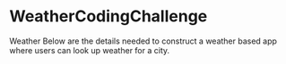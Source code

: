 # WeatherCodingChallenge
Weather Below are the details needed to construct a weather based app where users can look up weather for a city.
